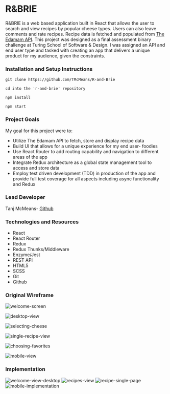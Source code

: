 # **R&BRIE**

R&BRIE is a web based application built in React that allows the user to search and view recipes by popular cheese types. Users can also leave comments and rate recipes. Recipe data is fetched and populated from [The Edamam API](https://developer.edamam.com/). This project was designed as a final assessment binary challenge at Turing School of Software & Design. I was assigned an API and end user type and tasked with creating an app that delivers a unique product for my audience, given the constraints. 

### Installation and Setup Instructions

```
git clone https://github.com/TMcMeans/R-and-Brie

cd into the 'r-and-brie' repository

npm install

npm start

```

### Project Goals

My goal for this project were to: 
- Utilize The Edamam API to fetch, store and display recipe data
- Build UI that allows for a unique experience for my end user- foodies
- Use React Router to add routing capability and navigation to different areas of the app
- Integrate Redux architecture as a global state management tool to access and store data
- Employ test driven development (TDD) in production of the app and provide full test coverage for all aspects including async functionality and Redux

### Lead Developer

Tanj McMeans- [Github](https://github.com/TMcMeans)

### Technologies and Resources

- React
- React Router
- Redux
- Redux Thunks/Middleware
- Enzyme/Jest
- REST API
- HTML5
- SCSS
- Git 
- Github

### Original Wireframe

![welcome-screen](/public/assets/welcomescreen.png)

![desktop-view](/public/assets/desktopview.png)

![selecting-cheese](/public/assets/selectingcheese.png)

![single-recipe-view](/public/assets/singleRecipeView.png)

![choosing-favorites](/public/assets/showfavs.png)

![mobile-view](/public/assets/mobileview.png)

### Implementation

![welcome-view-desktop](public/assets/welcomeImplementation.png)
![recipes-view](public/assets/recipesImplementation.png)
![recipe-single-page](/public/assets/singleRecipeImplementation.png)
![mobile-implementation](public/assets/mobileImplementation.png)


